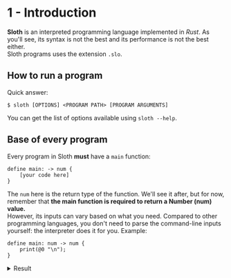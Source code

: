 # 1 - Introduction

**Sloth** is an interpreted programming language implemented in _Rust_. As you'll see, its syntax is not the best and its performance is not the best either.  
Sloth programs uses the extension `.slo`.

## How to run a program

Quick answer:
```
$ sloth [OPTIONS] <PROGRAM PATH> [PROGRAM ARGUMENTS]
```

You can get the list of options available using `sloth --help`.


## Base of every program

Every program in Sloth **must** have a `main` function:
```
define main: -> num {
    [your code here]
}
```

The `num` here is the return type of the function. We'll see it after, but for now, remember that **the main function is required to return a Number (num) value.**  
However, its inputs can vary based on what you need. Compared to other programming languages, you don't need to parse the command-line inputs yourself: the interpreter does it for you. Example:

```
define main: num -> num {
    print(@0 "\n");
}
```

<details>
<summary>Result</summary>
<p>
```
$ sloth input.slo
>>> INVALID ARGUMENTS: Given 0 command-line argument(s), but the main function requires 1 argument(s):  num

$ sloth input.slo 12
>>> 12

$ sloth input.slo "test
>>> INVALID ARGUMENTS: Error while parsing command-line arguments: Cannot convert 'test' into a Number value
```
</p>
</details>